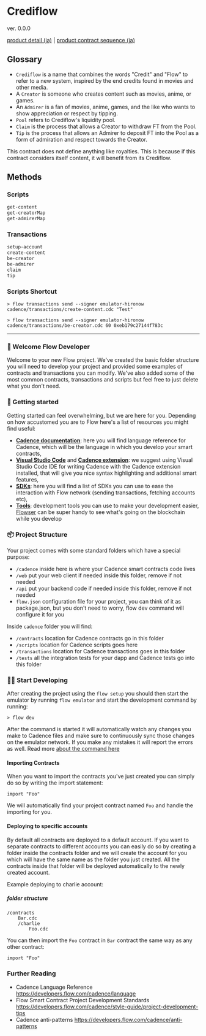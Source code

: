 # Crediflow

ver. 0.0.0

[product detail (ja)](./docs/ja/detail-ja.md) | [product contract sequence (ja)](./docs/ja/sequence-ja.md)

## Glossary

* `Crediflow` is a name that combines the words "Credit" and "Flow" to refer to a new system, inspired by the end credits found in movies and other media.
* A `Creator` is someone who creates content such as movies, anime, or games.
* An `Admirer` is a fan of movies, anime, games, and the like who wants to show appreciation or respect by tipping.
* `Pool` refers to Crediflow's liquidity pool.
* `Claim` is the process that allows a Creator to withdraw FT from the Pool.
* `Tip` is the process that allows an Admirer to deposit FT into the Pool as a form of admiration and respect towards the Creator.

This contract does not define anything like royalties. This is because if this contract considers itself content, it will benefit from its Crediflow.

## Methods

### Scripts

```txt
get-content
get-creatorMap
get-admirerMap
```

### Transactions

```txt
setup-account
create-content
be-creator
be-admirer
claim
tip
```

### Scripts Shortcut

```script
> flow transactions send --signer emulator-hironow cadence/transactions/create-content.cdc "Test"

> flow transactions send --signer emulator-hironow cadence/transactions/be-creator.cdc 60 0xeb179c27144f783c
```

---

### 👋 Welcome Flow Developer

Welcome to your new Flow project. We've created the basic folder structure you will need to develop your project and provided some examples of contracts and transactions you can modify. We've also added some of the most common contracts, transactions and scripts but feel free to just delete what you don't need.

### 🔨 Getting started

Getting started can feel overwhelming, but we are here for you. Depending on how accustomed you are to Flow here's a list of resources you might find useful:

* **[Cadence documentation](https://developers.flow.com/cadence/language)**: here you will find language reference for Cadence, which will be the language in which you develop your smart contracts,
* **[Visual Studio Code](https://code.visualstudio.com/?wt.mc_id=DX_841432)** and **[Cadence extension](https://marketplace.visualstudio.com/items?itemName=onflow.cadence)**: we suggest using Visual Studio Code IDE for writing Cadence with the Cadence extension installed, that will give you nice syntax highlighting and additional smart features,
* **[SDKs](https://developers.flow.com/tools#sdks)**: here you will find a list of SDKs you can use to ease the interaction with Flow network (sending transactions, fetching accounts etc),
* **[Tools](https://developers.flow.com/tools#development-tools)**: development tools you can use to make your development easier, [Flowser](https://docs.flowser.dev/) can be super handy to see what's going on the blockchain while you develop

### 📦 Project Structure

Your project comes with some standard folders which have a special purpose:

* `/cadence` inside here is where your Cadence smart contracts code lives
* `/web` put your web client if needed inside this folder, remove if not needed
* `/api` put your backend code if needed inside this folder, remove if not needed
* `flow.json` configuration file for your project, you can think of it as package.json, but you don't need to worry, flow dev command will configure it for you

Inside `cadence` folder you will find:

* `/contracts` location for Cadence contracts go in this folder
* `/scripts` location for Cadence scripts goes here
* `/transactions` location for Cadence transactions goes in this folder
* `/tests` all the integration tests for your dapp and Cadence tests go into this folder

### 👨‍💻 Start Developing

After creating the project using the `flow setup` you should then start the emulator by running `flow emulator` and start the development command by running:

```shell
> flow dev
```

After the command is started it will automatically watch any changes you make to Cadence files and make sure to continuously sync those changes on the emulator network. If you make any mistakes it will report the errors as well. Read more [about the command here](https://developers.flow.com/tools/flow-cli/super-commands)

#### Importing Contracts

When you want to import the contracts you've just created you can simply do so by writing the import statement:

```cadence
import "Foo"
```

We will automatically find your project contract named `Foo` and handle the importing for you.

#### Deploying to specific accounts

By default all contracts are deployed to a default account. If you want to separate contracts to different accounts you can easily do so by creating a folder inside the contracts folder and we will create the account for you which will have the same name as the folder you just created. All the contracts inside that folder will be deployed automatically to the newly created account.

Example deploying to charlie account:

##### folder structure

```script
/contracts
    Bar.cdc
    /charlie
        Foo.cdc
```

You can then import the `Foo` contract in `Bar` contract the same way as any other contract:

```cadence
import "Foo"
```

### Further Reading

* Cadence Language Reference <https://developers.flow.com/cadence/language>
* Flow Smart Contract Project Development Standards <https://developers.flow.com/cadence/style-guide/project-development-tips>
* Cadence anti-patterns <https://developers.flow.com/cadence/anti-patterns>
